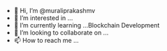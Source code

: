 - 👋 Hi, I’m @muraliprakashmv
- 👀 I’m interested in ...
- 🌱 I’m currently learning ...Blockchain Development
- 💞️ I’m looking to collaborate on ...
- 📫 How to reach me ...

<!---
muraliprakashmv/muraliprakashmv is a ✨ special ✨ repository because its `README.md` (this file) appears on your GitHub profile.
You can click the Preview link to take a look at your changes.
--->
